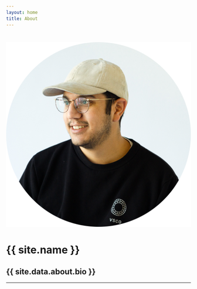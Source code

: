```yaml
---
layout: home
title: About
---
```

# ![Hey, it's me!](assets/profilePicCircle.png)
# {{ site.name }}
## {{ site.data.about.bio }}

<hr />

<!-- <div class="container-fluid things-i-like">
    <div class="row">
        <div class="col-md">
            <h3>Some movies that I watched ({{site.data.about.recentLikedMovies[0].date}})</h3>
                <ul>
                    {% for movie in site.data.about.recentLikedMovies[0].movies %}
                        <li>
                            <p> {{ movie.title }} </p>
                        </li>
                    {% endfor %}
                </ul>
        </div>
        <div class="col-md">
            <h3>Albums I've been listening to ({{site.data.about.recentAlbums[0].date}})</h3>
                <ul>
                    {% for album in site.data.about.recentAlbums[0].albums %}
                        <li>
                            <p> {{ album.title }} </p>
                        </li>
                    {% endfor %}
                </ul>
        </div> 
        <div class="col-md">
            <h3>My current favorite boardgames ({{site.data.about.boardGames[0].date}})</h3>
                <ul>
                    {% for game in site.data.about.boardGames[0].games %}
                        <li>
                            <p> {{ game }} </p>
                        </li>
                    {% endfor %}
                </ul>
        </div> 
    </div> 
</div> -->